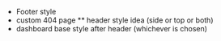 * Footer style
* custom 404 page
** header style idea (side or top or both)
* dashboard base style after header (whichever is chosen)
